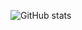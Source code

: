 ![GitHub stats](https://github-readme-stats.vercel.app/api?username=Zhang12334&show_icons=true&count_private=true)

